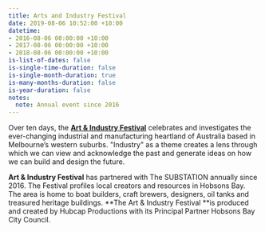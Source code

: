 ```yaml
---
title: Arts and Industry Festival
date: 2019-08-06 10:52:00 +10:00
datetime:
- 2016-08-06 00:00:00 +10:00
- 2017-08-06 00:00:00 +10:00
- 2018-08-06 00:00:00 +10:00
is-list-of-dates: false
is-single-time-duration: false
is-single-month-duration: true
is-many-months-duration: false
is-year-duration: false
notes:
  note: Annual event since 2016
---
```


Over ten days, the [**Art & Industry Festival**](http://artandindustryfestival.com.au) celebrates and investigates the ever-changing industrial and manufacturing heartland of Australia based in Melbourne’s western suburbs. "Industry" as a theme creates a lens through which we can view and acknowledge the past and generate ideas on how we can build and design the future.

**Art & Industry Festival** has partnered with The SUBSTATION annually since 2016. The Festival profiles local creators and resources in Hobsons Bay. The area is home to boat builders, craft brewers, designers, oil tanks and treasured heritage buildings. **The Art & Industry Festival **is produced and created by Hubcap Productions with its Principal Partner Hobsons Bay City Council.